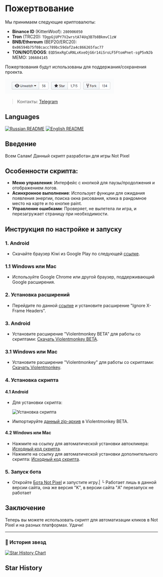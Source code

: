 # Пожертвование

Мы принимаем следующие криптовалюты:

- **Binance ID** (KittenWoof): `280906050`
- **Tron** (TRC20): `TDgpGjUPY7V2wrstA74Uq3B7b8BkmvС1zW`
- **BNB/Ethereum** (BEP20/ERC20): `0x06594b75f08cacc789bc59daf2a4c866265fac77`
-  **TON/NOT/DOGS**: `EQD5mxRgCuRNLxKxeOjG6r14iSroLF5FtomPnet-sgP5xNJb` MEMO: `106604145`

Пожертвования будут использованы для поддержания/сохранения проекта.

<img src="https://github.com/VemLavarALoucaGamers/vlalg-nimbus/blob/main/editable/github-star.gif" alt="nimbus-star" />

> Контакты: [Telegram](https://t.me/kittenwof)

## Languages
[![Russian README](https://raw.githubusercontent.com/hjnilsson/country-flags/master/png100px/ru.png)](README.md) [![English README](https://raw.githubusercontent.com/hjnilsson/country-flags/master/png100px/us.png)](README_EN.md) 

## Введение

Всем Салам!
Данный скрипт разработан для игры Not Pixel

## Особенности скрипта:

- **Меню управления**: Интерфейс с кнопкой для паузы/продолжения и отображением логов.
- **Асинхронное выполнение**: Использует функции для ожидания появления энергии, поиска окна рисования, клика в рандомное место на карте и по кнопке paint.
- **Управление ошибками**: Проверяет, не вылетела ли игра, и перезагружает страницу при необходимости.

## Инструкция по настройке и запуску

### 1. Android
- Скачайте браузер Kiwi из Google Play по следующей [ссылке](https://play.google.com/store/apps/details?id=com.kiwibrowser.browser).

### 1.1 Windows или Mac
- Используйте Google Chrome или другой браузер, поддерживающий Google расширения.

### 2. Установка расширений
- Перейдите по данной [ссылке](https://chromewebstore.google.com/detail/ignore-x-frame-headers/gleekbfjekiniecknbkamfmkohkpodhe) и установите расширение "Ignore X-Frame Headers".

### 3. Android
- Установите расширение "Violentmonkey BETA" для работы со скриптами:
  [Скачать Violentmonkey BETA](https://chromewebstore.google.com/detail/violentmonkey-beta/opokoaglpekkimldnlggpoagmjegichg).

### 3.1 Windows или Mac
- Установите расширение "Violentmonkey" для работы со скриптами:
  [Скачать Violentmonkey](https://chromewebstore.google.com/detail/violentmonkey/jinjaccalgkegednnccohejagnlnfdag).

### 4. Установка скрипта

#### 4.1 Android
- Для установки скрипта:
  
  ![Установка скрипта](https://github.com/ilfae/Script-Not-Pixel/blob/main/img/1.png)

- Импортируйте [данный zip-архив](https://github.com/ilfae/Script-Not-Pixel/raw/refs/heads/main/@kittenwof.zip) в Violentmonkey BETA.

#### 4.2 Windows или Mac
- Нажмите на ссылку для автоматической установки автокликера:
  [Исходный код скрипта](https://github.com/ilfae/Script-Not-Pixel/raw/main/Not-Pixel-AutoFarm.user.js).
- Нажмите на ссылку для автоматической установки дополнительного скрипта:
  [Исходный код скрипта](https://github.com/ilfae/Script-Not-Pixel/raw/main/Not-Pixel-Restart.user.js).
  
### 5. Запуск бота
- Откройте [Бота Not Pixel](https://web.telegram.org/k/#?tgaddr=tg%3A%2F%2Fresolve%3Fdomain%3Dnotpixel%26appname%3Dapp%26startapp%3Df2001120886) и запустите игру.|
└ Работает лишь в данной версии сайта, она же версия "K", в версии сайта "A" перезапуск не работает

## Заключение

Теперь вы можете использовать скрипт для автоматизации кликов в Not Pixel и на разных платформах. Удачи!

---

### 🌟 История звезд

[![Star History Chart](https://api.star-history.com/svg?repos=ilfae/Script-Not-Pixel&type=Date)](https://star-history.com/#ilfae/Script-Not-Pixel&Date)
## Star History
